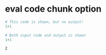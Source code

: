 # eval code chunk option

```python
# This code is shown, but no output!
1+1
```

```python
# Both input code and output is shown
1+1
```

```
2
```
